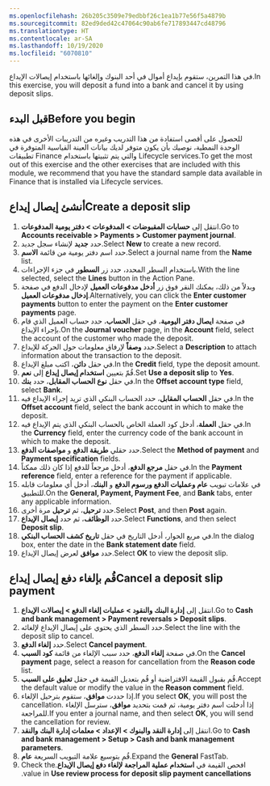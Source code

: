 ```yaml
---
ms.openlocfilehash: 26b205c3509e79edbbf26c1ea1b77e56f5a4879b
ms.sourcegitcommit: 82ed9ded42c47064c90ab6fe717893447cd48796
ms.translationtype: HT
ms.contentlocale: ar-SA
ms.lasthandoff: 10/19/2020
ms.locfileid: "6070810"
---
```

<span data-ttu-id="9b296-101">في هذا التمرين، ستقوم بإيداع أموال في أحد البنوك وإلغائها باستخدام إيصالات الإيداع.</span><span class="sxs-lookup"><span data-stu-id="9b296-101">In this exercise, you will deposit a fund into a bank and cancel it by using deposit slips.</span></span>

## <a name="before-you-begin"></a><span data-ttu-id="9b296-102">قبل البدء</span><span class="sxs-lookup"><span data-stu-id="9b296-102">Before you begin</span></span> 

<span data-ttu-id="9b296-103">للحصول على أقصى استفادة من هذا التدريب وغيره من التدريبات الأخرى في هذه الوحدة النمطية، نوصيك بأن يكون متوفر لديك بيانات العينة القياسية المتوفرة في تطبيقات Finance والتي يتم تثبيتها باستخدام Lifecycle services.</span><span class="sxs-lookup"><span data-stu-id="9b296-103">To get the most out of this exercise and the other exercises that are included with this module, we recommend that you have the standard sample data available in Finance that is installed via Lifecycle services.</span></span> 

## <a name="create-a-deposit-slip"></a><span data-ttu-id="9b296-104">أنشئ إيصال إيداع</span><span class="sxs-lookup"><span data-stu-id="9b296-104">Create a deposit slip</span></span> 

1.  <span data-ttu-id="9b296-105">انتقل إلى **حسابات المقبوضات > المدفوعات > دفتر يومية المدفوعات**.</span><span class="sxs-lookup"><span data-stu-id="9b296-105">Go to **Accounts receivable > Payments > Customer payment journal**.</span></span>
2.  <span data-ttu-id="9b296-106">حدد **جديد** لإنشاء سجل جديد.</span><span class="sxs-lookup"><span data-stu-id="9b296-106">Select **New** to create a new record.</span></span>
3.  <span data-ttu-id="9b296-107">حدد اسم دفتر يومية من قائمة **الاسم**.</span><span class="sxs-lookup"><span data-stu-id="9b296-107">Select a journal name from the **Name** list.</span></span>
4.  <span data-ttu-id="9b296-108">باستخدام السطر المحدد، حدد زر **السطور** في جزء الإجراءات.</span><span class="sxs-lookup"><span data-stu-id="9b296-108">With the line selected, select the **Lines** button in the Action Pane.</span></span>
5.  <span data-ttu-id="9b296-109">وبدلاً من ذلك، يمكنك النقر فوق زر **أدخل مدفوعات العميل** لإدخال الدفع في صفحة **إدخال مدفوعات العميل**.</span><span class="sxs-lookup"><span data-stu-id="9b296-109">Alternatively, you can click the **Enter customer payments** button to enter the payment on the **Enter customer payments** page.</span></span>
5.  <span data-ttu-id="9b296-110">في صفحة **ايصال دفتر اليومية**، في حقل **الحساب**، حدد حساب العميل الذي قام بإجراء الإيداع.</span><span class="sxs-lookup"><span data-stu-id="9b296-110">On the **Journal voucher** page, in the **Account** field, select the account of the customer who made the deposit.</span></span>
6.  <span data-ttu-id="9b296-111">حدد **وصفاً** لإرفاق معلومات حول الحركة للإيداع.</span><span class="sxs-lookup"><span data-stu-id="9b296-111">Select a **Description** to attach information about the transaction to the deposit.</span></span>
7.  <span data-ttu-id="9b296-112">في حقل **دائن**، اكتب مبلغ الإيداع.</span><span class="sxs-lookup"><span data-stu-id="9b296-112">In the **Credit** field, type the deposit amount.</span></span>
8.  <span data-ttu-id="9b296-113">قُمّ بتعيين **استخدام إيصال إيداع** إلى **نعم**.</span><span class="sxs-lookup"><span data-stu-id="9b296-113">Set **Use a deposit slip** to **Yes**.</span></span>
9.  <span data-ttu-id="9b296-114">في حقل **نوع الحساب المقابل**، حدد **بنك**.</span><span class="sxs-lookup"><span data-stu-id="9b296-114">In the **Offset account type** field, select **Bank**.</span></span>
10. <span data-ttu-id="9b296-115">في حقل **الحساب المقابل**، حدد الحساب البنكي الذي تريد إجراء الإيداع فيه.</span><span class="sxs-lookup"><span data-stu-id="9b296-115">In the **Offset account** field, select the bank account in which to make the deposit.</span></span>
11. <span data-ttu-id="9b296-116">في حقل **العملة**، أدخل كود العملة الخاص بالحساب البنكي الذي يتم الإيداع فيه.</span><span class="sxs-lookup"><span data-stu-id="9b296-116">In the **Currency** field, enter the currency code of the bank account in which to make the deposit.</span></span>
12. <span data-ttu-id="9b296-117">حدد حقلي **طريقة الدفع** و **مواصفات الدفع**.</span><span class="sxs-lookup"><span data-stu-id="9b296-117">Select the **Method of payment** and **Payment specification** fields.</span></span>
13. <span data-ttu-id="9b296-118">في حقل **مرجع الدفع**، أدخل مرجعاً للدفع إذا كان ذلك ممكناً.</span><span class="sxs-lookup"><span data-stu-id="9b296-118">In the **Payment reference** field, enter a reference for the payment if applicable.</span></span>
14. <span data-ttu-id="9b296-119">في علامات تبويب **عام وعمليات الدفع ورسوم الدفع** و **البنك**، أدخل أي معلومات قابله للتطبيق.</span><span class="sxs-lookup"><span data-stu-id="9b296-119">On the **General, Payment, Payment Fee**, and **Bank** tabs, enter any applicable information.</span></span>
15. <span data-ttu-id="9b296-120">حدد **ترحيل**، ثم **ترحيل** مرة أخرى.</span><span class="sxs-lookup"><span data-stu-id="9b296-120">Select **Post**, and then **Post** again.</span></span>
16. <span data-ttu-id="9b296-121">حدد **الوظائف**، ثم حدد **إيصال الإيداع**.</span><span class="sxs-lookup"><span data-stu-id="9b296-121">Select **Functions**, and then select **Deposit slip**.</span></span>
17. <span data-ttu-id="9b296-122">في مربع الحوار، أدخل التاريخ في حقل **تاريخ كشف الحساب البنكي**.</span><span class="sxs-lookup"><span data-stu-id="9b296-122">In the dialog box, enter the date in the **Bank statement date** field.</span></span>
18. <span data-ttu-id="9b296-123">حدد **موافق** لعرض إيصال الإيداع.</span><span class="sxs-lookup"><span data-stu-id="9b296-123">Select **OK** to view the deposit slip.</span></span> 

## <a name="cancel-a-deposit-slip-payment"></a><span data-ttu-id="9b296-124">قُم بإلغاء دفع إيصال إيداع</span><span class="sxs-lookup"><span data-stu-id="9b296-124">Cancel a deposit slip payment</span></span> 

1.  <span data-ttu-id="9b296-125">انتقل إلى **إدارة البنك والنقود > عمليات إلغاء الدفع > إيصالات الإيداع**.</span><span class="sxs-lookup"><span data-stu-id="9b296-125">Go to **Cash and bank management > Payment reversals > Deposit slips**.</span></span>
2.  <span data-ttu-id="9b296-126">حدد السطر الذي يحتوي على إيصال الإيداع لإلغائه.</span><span class="sxs-lookup"><span data-stu-id="9b296-126">Select the line with the deposit slip to cancel.</span></span> 
3.  <span data-ttu-id="9b296-127">حدد **إلغاء الدفع**.</span><span class="sxs-lookup"><span data-stu-id="9b296-127">Select **Cancel payment**.</span></span>
4.  <span data-ttu-id="9b296-128">في صفحة **إلغاء الدفع**، حدد سبب الإلغاء من قائمة **كود السبب**.</span><span class="sxs-lookup"><span data-stu-id="9b296-128">On the **Cancel payment** page, select a reason for cancellation from the **Reason code** list.</span></span>
5.  <span data-ttu-id="9b296-129">قُم بقبول القيمة الافتراضية أو قُم بتعديل القيمة في حقل **تعليق على السبب**.</span><span class="sxs-lookup"><span data-stu-id="9b296-129">Accept the default value or modify the value in the **Reason comment** field.</span></span>
6.  <span data-ttu-id="9b296-130">إذا حددت **موافق**، ستقوم بترحيل الإلغاء.</span><span class="sxs-lookup"><span data-stu-id="9b296-130">If you select **OK**, you will post the cancellation.</span></span> <span data-ttu-id="9b296-131">إذا أدخلت اسم دفتر يومية، ثم قمت بتحديد **موافق**، سترسل الإلغاء للمراجعة.</span><span class="sxs-lookup"><span data-stu-id="9b296-131">If you enter a journal name, and then select **OK**, you will send the cancellation for review.</span></span>
7.  <span data-ttu-id="9b296-132">انتقل إلى **‏‫إدارة النقد والبنوك‬ > الإعداد > معلمات إدارة البنك والنقد**.</span><span class="sxs-lookup"><span data-stu-id="9b296-132">Go to **Cash and bank management > Setup > Cash and bank management parameters**.</span></span>
8.  <span data-ttu-id="9b296-133">قُم بتوسيع علامة التبويب السريعة **عام**.</span><span class="sxs-lookup"><span data-stu-id="9b296-133">Expand the **General** FastTab.</span></span>
9.  <span data-ttu-id="9b296-134">افحص القيمة في **استخدام عملية المراجعة لإلغاء دفع إيصال الإيداع‬‏‫‬‏‫‏**.</span><span class="sxs-lookup"><span data-stu-id="9b296-134">Check the value in **Use review process for deposit slip payment cancellations**.</span></span>

